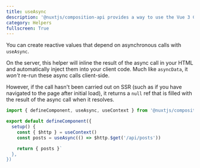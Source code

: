 ```yaml
---
title: useAsync
description: '@nuxtjs/composition-api provides a way to use the Vue 3 Composition API with Nuxt-specific features.'
category: Helpers
fullscreen: True
---
```


You can create reactive values that depend on asynchronous calls with `useAsync`.

On the server, this helper will inline the result of the async call in your HTML and automatically inject them into your client code. Much like `asyncData`, it _won't_ re-run these async calls client-side.

However, if the call hasn't been carried out on SSR (such as if you have navigated to the page after initial load), it returns a `null` ref that is filled with the result of the async call when it resolves.

```ts
import { defineComponent, useAsync, useContext } from '@nuxtjs/composition-api'

export default defineComponent({
  setup() {
    const { $http } = useContext()
    const posts = useAsync(() => $http.$get('/api/posts'))

    return { posts }`
  },
})
```
